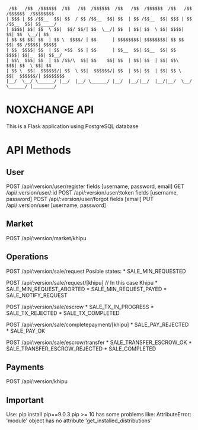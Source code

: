 ```text
 /$$   /$$  /$$$$$$  /$$   /$$  /$$$$$$  /$$   /$$  /$$$$$$  /$$   /$$  /$$$$$$  /$$$$$$$$
| $$$ | $$ /$$__  $$| $$  / $$ /$$__  $$| $$  | $$ /$$__  $$| $$$ | $$ /$$__  $$| $$_____/
| $$$$| $$| $$  \ $$|  $$/ $$/| $$  \__/| $$  | $$| $$  \ $$| $$$$| $$| $$  \__/| $$
| $$ $$ $$| $$  | $$ \  $$$$/ | $$      | $$$$$$$$| $$$$$$$$| $$ $$ $$| $$ /$$$$| $$$$$
| $$  $$$$| $$  | $$  >$$  $$ | $$      | $$__  $$| $$__  $$| $$  $$$$| $$|_  $$| $$__/
| $$\  $$$| $$  | $$ /$$/\  $$| $$    $$| $$  | $$| $$  | $$| $$\  $$$| $$  \ $$| $$
| $$ \  $$|  $$$$$$/| $$  \ $$|  $$$$$$/| $$  | $$| $$  | $$| $$ \  $$|  $$$$$$/| $$$$$$$$
|__/  \__/ \______/ |__/  |__/ \______/ |__/  |__/|__/  |__/|__/  \__/ \______/ |________/
```

# NOXCHANGE API

This is a Flask application using PostgreSQL database

# API Methods

## User 

POST /api/:version/user/register fields [username, password, email]
GET  /api/:version/user/:id
POST /api/:version/user/:token fields [username, password]
POST /api/:version/user/forgot fields [email]
PUT  /api/:version/user [username, password]

## Market
POST /api/:version/market/khipu

## Operations 
POST /api/:version/sale/request
Posible states:
    * SALE_MIN_REQUESTED

POST /api/:version/sale/request/[khipu]   // In this case Khipu
    * SALE_MIN_REQUEST_ABORTED
    * SALE_MIN_REQUEST_PAYED
    * SALE_NOTIFY_REQUEST

POST /api/:version/sale/escrow
    * SALE_TX_IN_PROGRESS
    * SALE_TX_REJECTED
    * SALE_TX_COMPLETED

POST /api/:version/sale/completepayment/[khipu]
    * SALE_PAY_REJECTED
    * SALE_PAY_OK

POST /api/:version/sale/escrow/transfer
    * SALE_TRANSFER_ESCROW_OK
    * SALE_TRANSFER_ESCROW_REJECTED
    * SALE_COMPLETED

## Payments
POST /api/:version/khipu

## Important 

Use: pip install pip==9.0.3 
pip >= 10 has some problems like:
    AttributeError: 'module' object has no attribute 'get_installed_distributions'


